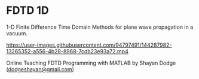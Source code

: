# FDTD 1D
1-D Finite Difference Time Domain Methods for plane wave propagation in a vacuum.

https://user-images.githubusercontent.com/94797491/144287982-13265352-a556-4b28-8968-7cdb23e93a72.mp4

Online Teaching FDTD Programming with MATLAB by Shayan Dodge (dodgeshayan@gmail.com)
